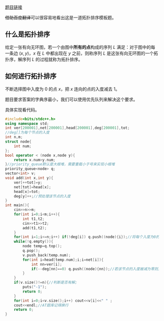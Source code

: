 [题目链接](https://www.luogu.com.cn/problem/AT_abc223_d)

~~借助百度翻译~~可以很容易地看出这是一道拓扑排序模板题。

## 什么是拓扑排序
给定一张有向无环图，若一个由图中**所有的点**构成的序列 $L$ 满足：对于图中的每一条边 $(x,y)$，$x$ 在 $L$ 中都出现在 $y$ 之前，则称序列 $L$ 是这张有向无环图的一个拓扑序，解序列 $L$ 的过程就称为拓扑排序。 

## 如何进行拓扑排序
不断选择图中入度为 $0$ 的点 $x$，把 $x$ 连向的点的入度减去 $1$。

题目要求答案的字典序最小，我们可以使用优先队列来解决这个要求。

具体实现看代码。
```cpp
#include<bits/stdc++.h>
using namespace std;
int ver[200001],net[200001],head[200001],deg[200001],tot;
//deg[]为每个节点的入度
int n,m;
struct node{
	int num;
};
bool operator < (node x,node y){
	return x.num>y.num;
}//priority_queue默认是大根堆，需要重载小于号来实现小根堆
priority_queue<node> q;
vector<int> v;
void add(int x,int y){
	ver[++tot]=y;
	net[tot]=head[x];
	head[x]=tot;
	deg[y]++;//预处理该节点的入度
}
int main(){
	cin>>n>>m;
	for(int i=0;i<m;i++){
		int t1,t2;
		cin>>t1>>t2;
		add(t1,t2);
	}
	for(int i=1;i<=n;i++) if(!deg[i]) q.push((node){i});//将每个入度为0的节点入队
	while(!q.empty()){
		node temp=q.top();
		q.pop();
		v.push_back(temp.num);
		for(int i=head[temp.num];i;i=net[i]){
			int nn=ver[i];
			if(--deg[nn]==0) q.push((node){nn});//若该节点的入度被减为零则入队
		}
	}
	if(v.size()!=n){//判断是否有解;
		puts("-1");
		return 0;
	}
	for(int i=0;i<v.size();i++) cout<<v[i]<<" " ;
	cout<<endl;//AT题库记得换行
	return 0;
}
```
